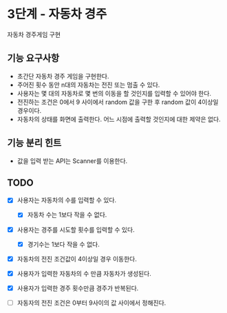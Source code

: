 # 3단계 - 자동차 경주
자동차 경주게임 구현

## 기능 요구사항
* 초간단 자동차 경주 게임을 구현한다.
* 주어진 횟수 동안 n대의 자동차는 전진 또는 멈출 수 있다.
* 사용자는 몇 대의 자동차로 몇 번의 이동을 할 것인지를 입력할 수 있어야 한다.
* 전진하는 조건은 0에서 9 사이에서 random 값을 구한 후 random 값이 4이상일 경우이다.
* 자동차의 상태를 화면에 출력한다. 어느 시점에 출력할 것인지에 대한 제약은 없다.

## 기능 분리 힌트
* 값을 입력 받는 API는 Scanner를 이용한다.

## TODO
- [X] 사용자는 자동차의 수를 입력할 수 있다.
    - [X] 자동차 수는 1보다 작을 수 없다.
- [X] 사용자는 경주를 시도할 횟수를 입력할 수 있다.
    - [X] 경기수는 1보다 작을 수 없다.
- [X] 자동차의 전진 조건값이 4이상일 경우 이동한다.
- [X] 사용자가 입력한 자동차의 수 만큼 자동차가 생성된다.
- [X] 사용자가 입력한 경주 횟수만큼 경주가 반복된다.
- [ ] 자동자의 전진 조건은 0부터 9사이의 값 사이에서 정해진다.

